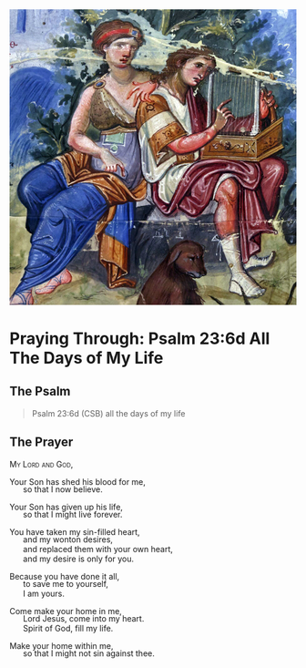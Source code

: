 <img class="intro-right" src="../images/art-paris-psalter.jpg">

<style>
  li {list-style-type: none;}
  p + ul {
    margin-top: -18px;
}
</style>

# Praying Through: Psalm 23:6d All The Days of My Life

## The Psalm

>Psalm 23:6d (CSB)   all the days of my life

## The Prayer

<div style="font-variant: small-caps;">My Lord and God,</div>

Your Son has shed his blood for me,
* so that I now believe.

Your Son has given up his life,
* so that I might live forever.

You have taken my sin-filled heart,
* and my wonton desires,
* and replaced them with your own heart,
* and my desire is only for you.

Because you have done it all,
* to save me to yourself,
* I am yours.

Come make your home in me,
* Lord Jesus, come into my heart.
* Spirit of God, fill my life.

Make your home within me,
* so that I might not sin against thee.
